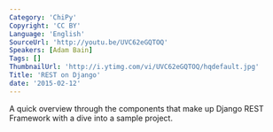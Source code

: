 ```yaml
---
Category: 'ChiPy'
Copyright: 'CC BY'
Language: 'English'
SourceUrl: 'http://youtu.be/UVC62eGQTOQ'
Speakers: [Adam Bain]
Tags: []
ThumbnailUrl: 'http://i.ytimg.com/vi/UVC62eGQTOQ/hqdefault.jpg'
Title: 'REST on Django'
date: '2015-02-12'
---
```

A quick overview through the components that make up Django REST Framework with a dive into a sample project.
